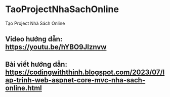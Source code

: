 # TaoProjectNhaSachOnline
Tạo Project Nhà Sách Online

## Video hướng dẫn: https://youtu.be/hYBO9JIznvw
## Bài viết hướng dẫn: https://codingwiththinh.blogspot.com/2023/07/lap-trinh-web-aspnet-core-mvc-nha-sach-online.html
